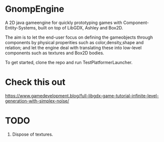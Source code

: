 # GnompEngine
A 2D java gameengine for quickly prototyping games with Component-Entity-Systems, built on top of LibGDX, Ashley and Box2D.

The aim is to let the end-user focus on defining the gameobjects through components by physical properities such as color,density,shape and relation; and let the engine deal with translating these into low-level components such as textures and Box2D bodies.

To get started, clone the repo and run TestPlatformerLauncher.

# Check this out
https://www.gamedevelopment.blog/full-libgdx-game-tutorial-infinite-level-generation-with-simplex-noise/



# TODO
1. Dispose of textures.
